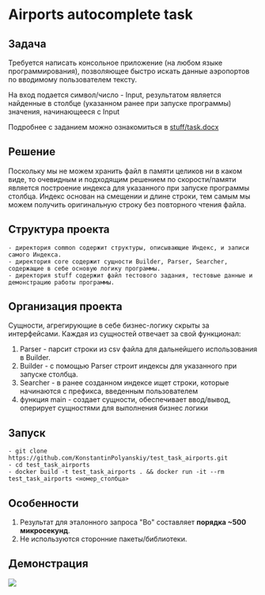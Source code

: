 # Airports autocomplete task

## Задача
Требуется написать консольное приложение (на любом языке программирования), позволяющее быстро искать данные аэропортов по вводимому пользователем тексту.

На вход подается символ/число - Input, результатом является найденные в столбце (указанном ранее при запуске программы) значения, начинающееся с Input

Подробнее с заданием можно ознакомиться в [stuff/task.docx](https://github.com/KonstantinPolyanskiy/test_task_airports/blob/main/stuff/task.docx)

## Решение
Поскольку мы не можем хранить файл в памяти целиков ни в каком виде, то очевидным и подходящим решением по скорости/памяти является построение индекса для указанного при запуске программы столбца.
Индекс основан на смещении и длине строки, тем самым мы можем получить оригинальную строку без повторного чтения файла.

## Структура проекта
	- директория common содержит структуры, описывающие Индекс, и записи самого Индекса.
	- директория core содержит сущности Builder, Parser, Searcher, содержащие в себе основую логику программы.
	- директория stuff содержит файл тестового задания, тестовые данные и демонстрацию работы программы.

## Организация проекта
Сущности, агрегирующие в себе бизнес-логику скрыты за интерфейсами. 
Каждая из сущностей отвечает за свой функционал:
1. Parser - парсит строки из csv файла для дальнейшего использования в Builder.
2. Builder - с помощью Parser строит индексы для указанного при запуске столбца.
3. Searcher - в ранее созданном индексе ищет строки, которые начинаются с префикса, введенным пользователем
4. функция main - создает сущности, обеспечивает ввод/вывод, оперирует сущностями для выполнения бизнес логики

## Запуск
    - git clone https://github.com/KonstantinPolyanskiy/test_task_airports.git
    - cd test_task_airports
    - docker build -t test_task_airports . && docker run -it --rm test_task_airports <номер_столбца>
    
## Особенности
1. Результат для эталонного запроса "Bo" составляет **порядка ~500 микросекунд**.
2. Не используются сторонние пакеты/библиотеки.


## Демонстрация
![](https://github.com/KonstantinPolyanskiy/test_task_airports/stuff/demo.gif)